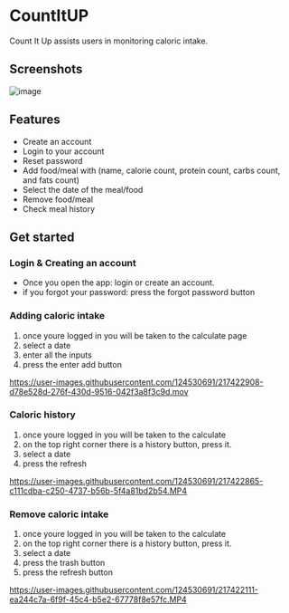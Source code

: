 # CountItUP
Count It Up assists users in monitoring caloric intake. 

## Screenshots
![image](https://user-images.githubusercontent.com/124530691/217418340-531cc466-b335-44bd-93f6-0adbd8f06a16.png)

## Features
* Create an account
* Login to your account
* Reset password
* Add food/meal with (name, calorie count, protein count, carbs count, and fats count)
* Select the date of the meal/food
* Remove food/meal
* Check meal history

## Get started

### Login & Creating an account
* Once you open the app: login or create an account.
* if you forgot your password: press the forgot password button 


### Adding caloric intake
1. once youre logged in you will be taken to the calculate page
2. select a date
3. enter all the inputs
4. press the enter add button

https://user-images.githubusercontent.com/124530691/217422908-d78e528d-276f-430d-9516-042f3a8f3c9d.mov


### Caloric history 
1. once youre logged in you will be taken to the calculate
2. on the top right corner there is a history button, press it.
3. select a date
4. press the refresh 

https://user-images.githubusercontent.com/124530691/217422865-c111cdba-c250-4737-b56b-5f4a81bd2b54.MP4


### Remove caloric intake 
1. once youre logged in you will be taken to the calculate
2. on the top right corner there is a history button, press it.
3. select a date
4. press the trash button 
5. press the refresh button


https://user-images.githubusercontent.com/124530691/217422111-ea244c7a-6f9f-45c4-b5e2-67778f8e57fc.MP4

